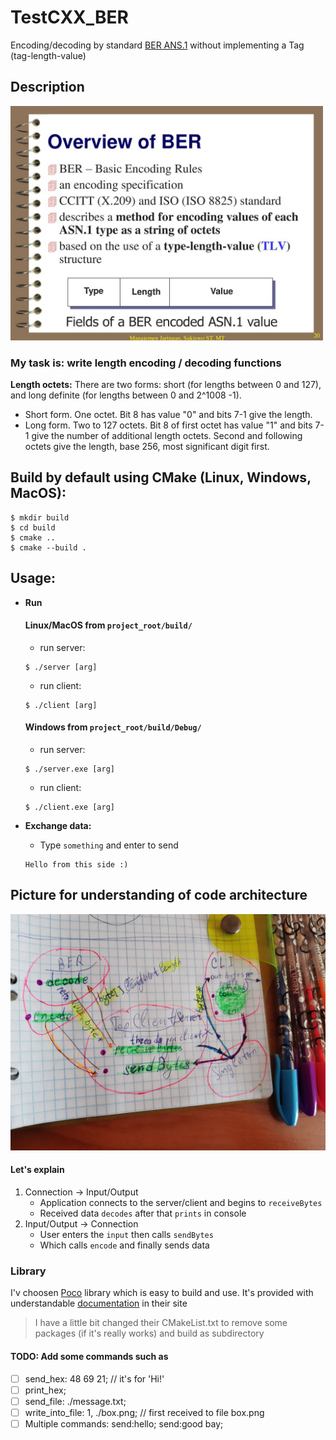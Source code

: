 # TestCXX_BER
Encoding/decoding by standard [BER ANS.1](https://docs.oracle.com/cd/E19476-01/821-0510/def-basic-encoding-rules.html) without implementing a Tag (tag-length-value)

## Description
<img src="materials/overview_of_BER.jpg" width=500>

### My task is: write length encoding / decoding functions
**Length octets:** There are two forms: short (for lengths between 0 and 127), and long definite (for lengths between 0 and 2^1008 -1).
  - Short form. One octet. Bit 8 has value "0" and bits 7-1 give the length.
  - Long form. Two to 127 octets. Bit 8 of first octet has value "1" and bits 7-1 give the number of additional length octets. Second and following octets give the length, base 256, most significant digit first.


## Build by default using CMake (Linux, Windows, MacOS):
```
$ mkdir build
$ cd build
$ cmake ..
$ cmake --build .
```

## Usage:
- **Run**
  #### Linux/MacOS from `project_root/build/`
  - run server:
  ```
  $ ./server [arg]
  ```
  - run client:
  ```
  $ ./client [arg]
  ```
  #### Windows from `project_root/build/Debug/`
  - run server:
  ```
  $ ./server.exe [arg]
  ```
  - run client:
  ```
  $ ./client.exe [arg]
  ```

- **Exchange data:**
  - Type `something` and enter to send
  ```
  Hello from this side :)
  ```

## Picture for understanding of code architecture
<img src="materials/architecture.jpg" width="630">

#### Let's explain
1. Connection -> Input/Output
    - Application connects to the server/client and begins to `receiveBytes`
    - Received data `decodes` after that `prints` in console
2. Input/Output -> Connection
    - User enters the `input` then calls `sendBytes`
    - Which calls `encode` and finally sends data

### Library
I'v choosen [Poco](https://github.com/pocoproject/poco) library which is easy to build and use. It's provided with understandable [documentation](https://pocoproject.org/docs/00200-GettingStarted.html) in their site
> I have a little bit changed their CMakeList.txt to remove some packages (if it's really works) and build as subdirectory

#### TODO: Add some commands such as
- [ ] send_hex: 48 69 21;  // it's for 'Hi!'
- [ ] print_hex;
- [ ] send_file: ./message.txt;
- [ ] write_into_file: 1, ./box.png;  // first received to file box.png
- [ ] Multiple commands: send:hello; send:good bay;
